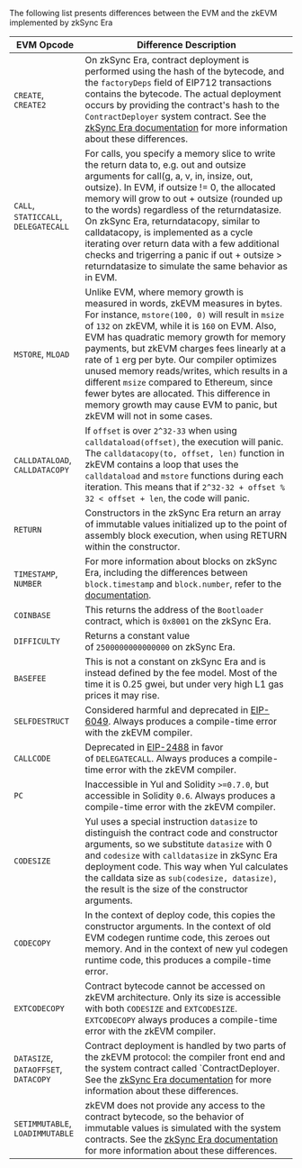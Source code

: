 The following list presents differences between the EVM and the zkEVM implemented by zkSync Era

| EVM Opcode                           | Difference Description                                                                                                                                                                                                                                                                                                                                                                                                                                                                                                                                |
| ------------------------------------ | ----------------------------------------------------------------------------------------------------------------------------------------------------------------------------------------------------------------------------------------------------------------------------------------------------------------------------------------------------------------------------------------------------------------------------------------------------------------------------------------------------------------------------------------------------- |
| `CREATE`, `CREATE2`                  | On zkSync Era, contract deployment is performed using the hash of the bytecode, and the `factoryDeps` field of EIP712 transactions contains the bytecode. The actual deployment occurs by providing the contract's hash to the `ContractDeployer` system contract. See the [zkSync Era documentation](https://era.zksync.io/docs/reference/architecture/differences-with-ethereum.html#evm-instructions) for more information about these differences.                                                                                                |
| `CALL`, `STATICCALL`, `DELEGATECALL` | For calls, you specify a memory slice to write the return data to, e.g. out and outsize arguments for call(g, a, v, in, insize, out, outsize). In EVM, if outsize != 0, the allocated memory will grow to out + outsize (rounded up to the words) regardless of the returndatasize. On zkSync Era, returndatacopy, similar to calldatacopy, is implemented as a cycle iterating over return data with a few additional checks and trigerring a panic if out + outsize > returndatasize to simulate the same behavior as in EVM.                       |
| `MSTORE`, `MLOAD`                    | Unlike EVM, where memory growth is measured in words, zkEVM measures in bytes. For instance, `mstore(100, 0)` will result in `msize` of `132` on zkEVM, while it is `160` on EVM. Also, EVM has quadratic memory growth for memory payments, but zkEVM charges fees linearly at a rate of `1` erg per byte. Our compiler optimizes unused memory reads/writes, which results in a different `msize` compared to Ethereum, since fewer bytes are allocated. This difference in memory growth may cause EVM to panic, but zkEVM will not in some cases. |
| `CALLDATALOAD`, `CALLDATACOPY`       | If `offset` is over `2^32-33` when using `calldataload(offset)`, the execution will panic. The `calldatacopy(to, offset, len)` function in zkEVM contains a loop that uses the `calldataload` and `mstore` functions during each iteration. This means that if `2^32-32 + offset % 32 < offset + len`, the code will panic.                                                                                                                                                                                                                           |
| `RETURN`                             | Constructors in the zkSync Era return an array of immutable values initialized up to the point of assembly block execution, when using RETURN within the constructor.                                                                                                                                                                                                                                                                                                                                                                                 |
| `TIMESTAMP`, `NUMBER`                | For more information about blocks on zkSync Era, including the differences between `block.timestamp` and `block.number`, refer to the [documentation](https://era.zksync.io/docs/reference/concepts/blocks.html#blocks-in-zksync-era).                                                                                                                                                                                                                                                                                                                |
| `COINBASE`                           | This returns the address of the `Bootloader` contract, which is `0x8001` on the zkSync Era.                                                                                                                                                                                                                                                                                                                                                                                                                                                           |
| `DIFFICULTY`                         | Returns a constant value of `2500000000000000` on zkSync Era.                                                                                                                                                                                                                                                                                                                                                                                                                                                                                         |
| `BASEFEE`                            | This is not a constant on zkSync Era and is instead defined by the fee model. Most of the time it is 0.25 gwei, but under very high L1 gas prices it may rise.                                                                                                                                                                                                                                                                                                                                                                                        |
| `SELFDESTRUCT`                       | Considered harmful and deprecated in [EIP-6049](https://eips.ethereum.org/EIPS/eip-6049). Always produces a compile-time error with the zkEVM compiler.                                                                                                                                                                                                                                                                                                                                                                                               |
| `CALLCODE`                           | Deprecated in [EIP-2488](https://eips.ethereum.org/EIPS/eip-2488) in favor of `DELEGATECALL`. Always produces a compile-time error with the zkEVM compiler.                                                                                                                                                                                                                                                                                                                                                                                           |
| `PC`                                 | Inaccessible in Yul and Solidity `>=0.7.0`, but accessible in Solidity `0.6`. Always produces a compile-time error with the zkEVM compiler.                                                                                                                                                                                                                                                                                                                                                                                                           |
| `CODESIZE`                           | Yul uses a special instruction `datasize` to distinguish the contract code and constructor arguments, so we substitute `datasize` with 0 and `codesize` with `calldatasize` in zkSync Era deployment code. This way when Yul calculates the calldata size as `sub(codesize, datasize)`, the result is the size of the constructor arguments.                                                                                                                                                                                                          |
| `CODECOPY`                           | In the context of deploy code, this copies the constructor arguments. In the context of old EVM codegen runtime code, this zeroes out memory. And in the context of new yul codegen runtime code, this produces a compile-time error.                                                                                                                                                                                                                                                                                                                 |
| `EXTCODECOPY`                        | Contract bytecode cannot be accessed on zkEVM architecture. Only its size is accessible with both `CODESIZE` and `EXTCODESIZE`. `EXTCODECOPY` always produces a compile-time error with the zkEVM compiler.                                                                                                                                                                                                                                                                                                                                           |
| `DATASIZE`, `DATAOFFSET`, `DATACOPY` | Contract deployment is handled by two parts of the zkEVM protocol: the compiler front end and the system contract called `ContractDeployer. See the [zkSync Era documentation](https://era.zksync.io/docs/reference/architecture/differences-with-ethereum.html#datasize-dataoffset-datacopy) for more information about these differences.                                                                                                                                                                                                           |
| `SETIMMUTABLE`, `LOADIMMUTABLE`      | zkEVM does not provide any access to the contract bytecode, so the behavior of immutable values is simulated with the system contracts. See the [zkSync Era documentation](https://era.zksync.io/docs/reference/architecture/differences-with-ethereum.html#setimmutable-loadimmutable) for more information about these differences.                                                                                                                                                                                                                 |
